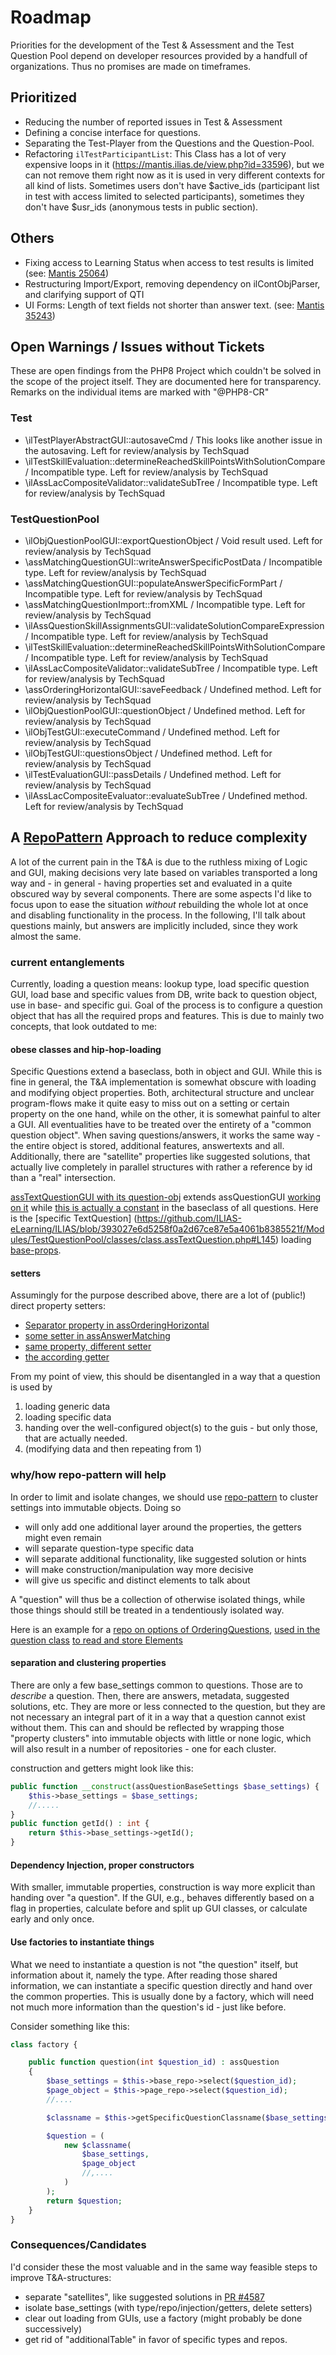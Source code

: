# Roadmap

Priorities for the development of the Test & Assessment and the Test Question Pool depend on developer resources provided by a handfull of organizations. Thus no promises are made on timeframes.

## Prioritized
* Reducing the number of reported issues in Test & Assessment
* Defining a concise interface for questions.
* Separating the Test-Player from the Questions and the Question-Pool.
* Refactoring `ilTestParticipantList`: This Class has a lot of very expensive loops in it (https://mantis.ilias.de/view.php?id=33596), but we can not remove them right now as it is used in very different contexts for all kind of lists. Sometimes users don't have $active_ids (participant list in test with access limited to selected participants), sometimes they don't have $usr_ids (anonymous tests in public section).

## Others
* Fixing access to Learning Status when access to test results is limited (see: [Mantis 25064](https://mantis.ilias.de/view.php?id=25064&nbn=9))
* Restructuring Import/Export, removing dependency on ilContObjParser, and clarifying support of QTI
* UI Forms: Length of text fields not shorter than answer text. (see: [Mantis 35243](https://mantis.ilias.de/view.php?id=35243#c87241))

## Open Warnings / Issues without Tickets
These are open findings from the PHP8 Project which couldn't be solved in the scope of the project itself. They are documented here for transparency.
Remarks on the individual items are marked with "@PHP8-CR"
### Test
* \ilTestPlayerAbstractGUI::autosaveCmd / This looks like another issue in the autosaving. Left for review/analysis by TechSquad
* \ilTestSkillEvaluation::determineReachedSkillPointsWithSolutionCompare / Incompatible type. Left for review/analysis by TechSquad
* \ilAssLacCompositeValidator::validateSubTree / Incompatible type. Left for review/analysis by TechSquad
### TestQuestionPool
* \ilObjQuestionPoolGUI::exportQuestionObject / Void result used. Left for review/analysis by TechSquad
* \assMatchingQuestionGUI::writeAnswerSpecificPostData / Incompatible type. Left for review/analysis by TechSquad
* \assMatchingQuestionGUI::populateAnswerSpecificFormPart / Incompatible type. Left for review/analysis by TechSquad
* \assMatchingQuestionImport::fromXML / Incompatible type. Left for review/analysis by TechSquad
* \ilAssQuestionSkillAssignmentsGUI::validateSolutionCompareExpression / Incompatible type. Left for review/analysis by TechSquad
* \ilTestSkillEvaluation::determineReachedSkillPointsWithSolutionCompare / Incompatible type. Left for review/analysis by TechSquad
* \ilAssLacCompositeValidator::validateSubTree / Incompatible type. Left for review/analysis by TechSquad
* \assOrderingHorizontalGUI::saveFeedback / Undefined method. Left for review/analysis by TechSquad
* \ilObjQuestionPoolGUI::questionObject / Undefined method. Left for review/analysis by TechSquad
* \ilObjTestGUI::executeCommand / Undefined method. Left for review/analysis by TechSquad
* \ilObjTestGUI::questionsObject / Undefined method. Left for review/analysis by TechSquad
* \ilTestEvaluationGUI::passDetails / Undefined method. Left for review/analysis by TechSquad
* \ilAssLacCompositeEvaluator::evaluateSubTree / Undefined method. Left for review/analysis by TechSquad


## A [RepoPattern](https://github.com/ILIAS-eLearning/ILIAS/blob/trunk/docs/development/repository-pattern.md) Approach to reduce complexity
A lot of the current pain in the T&A is due to the ruthless mixing of Logic and GUI, making decisions very late based on
variables transported a long way and - in general - having properties set and evaluated in a quite obscured way by several components.
There are some aspects I'd like to focus upon to ease the situation _without_ rebuilding the whole lot at once and disabling functionality
in the process.
In the following, I'll talk about questions mainly, but answers are implicitly included, since they work almost the same.

### current entanglements
Currently, loading a question means: lookup type, load specific question GUI, load base and specific values from DB,
write back to question object, use in base- and specific gui. Goal of the process is to configure a question object
that has all the required props and features.  This is due to mainly two concepts, that look outdated to me:

#### obese classes and hip-hop-loading
Specific Questions extend a baseclass, both in object and GUI. While this is fine in general, the T&A implementation is
somewhat obscure with loading and modifying object properties. Both, architectural structure and unclear program-flows
make it quite easy to miss out on a setting or certain property on the one hand, while on the other, it is somewhat painful to
alter a GUI. All eventualities have to be treated over the entirety of a "common question object".
When saving questions/answers, it works the same way - the entire object is stored, additional features, answertexts and all.
Additionally, there are "satellite" properties like suggested solutions, that actually live completely in parallel structures
with rather a reference by id than a "real" intersection.

[assTextQuestionGUI with its question-obj](https://github.com/ILIAS-eLearning/ILIAS/blob/aa0f9afbfcf722ea802e30ffc1999dbf2230411d/Modules/TestQuestionPool/classes/class.assTextQuestionGUI.php#L44)
extends assQuestionGUI [working on it](https://github.com/ILIAS-eLearning/ILIAS/blob/a96ff8c06303fb523fe1a9f3b9abe1ea4b77c5d9/Modules/TestQuestionPool/classes/class.assQuestionGUI.php#L367-L374)
while [this is actually a constant](https://github.com/ILIAS-eLearning/ILIAS/blob/393027e6d5258f0a2d67ce87e5a4061b8385521f/Modules/TestQuestionPool/classes/class.assQuestion.php#L155)
in the baseclass of all questions.
Here is the [specific TextQuestion] (https://github.com/ILIAS-eLearning/ILIAS/blob/393027e6d5258f0a2d67ce87e5a4061b8385521f/Modules/TestQuestionPool/classes/class.assTextQuestion.php#L145)
loading [base-props](https://github.com/ILIAS-eLearning/ILIAS/blob/393027e6d5258f0a2d67ce87e5a4061b8385521f/Modules/TestQuestionPool/classes/class.assTextQuestion.php#L163).

#### setters
Assumingly for the purpose described above, there are a lot of (public!) direct property setters:
- [Separator property in assOrderingHorizontal](https://github.com/ILIAS-eLearning/ILIAS/blob/aa0f9afbfcf722ea802e30ffc1999dbf2230411d/Modules/TestQuestionPool/classes/class.assOrderingHorizontal.php#L589-L608)
- [some setter in assAnswerMatching](https://github.com/ILIAS-eLearning/ILIAS/blob/aa0f9afbfcf722ea802e30ffc1999dbf2230411d/Modules/TestQuestionPool/classes/class.assAnswerMatching.php#L176-L188)
- [same property, different setter](https://github.com/ILIAS-eLearning/ILIAS/blob/aa0f9afbfcf722ea802e30ffc1999dbf2230411d/Modules/TestQuestionPool/classes/class.assAnswerMatching.php#L190-L200)
- [the according getter](https://github.com/ILIAS-eLearning/ILIAS/blob/aa0f9afbfcf722ea802e30ffc1999dbf2230411d/Modules/TestQuestionPool/classes/class.assAnswerMatching.php#L133-L144)

From my point of view, this should be disentangled in a way that a question is used by
1. loading generic data
2. loading specific data
3. handing over the well-configured object(s) to the guis - but only those, that are actually needed.
4. (modifying data and then repeating from 1)

### why/how repo-pattern will help
In order to limit and isolate changes, we should use [repo-pattern](https://github.com/ILIAS-eLearning/ILIAS/blob/trunk/docs/development/repository-pattern.md) to cluster settings into immutable objects.
Doing so
- will only add one additional layer around the properties, the getters might even remain
- will separate question-type specific data
- will separate additional functionality, like suggested solution or hints
- will make construction/manipulation way more decisive
- will give us specific and distinct elements to talk about

A "question" will thus be a collection of otherwise isolated things, while those things should still be treated in a
tendentiously isolated way.

Here is an example for a [repo on options of OrderingQuestions](https://github.com/ILIAS-eLearning/ILIAS/blob/trunk/Modules/TestQuestionPool/classes/questions/OrderingQuestion/assOrderingQuestionDatabaseRepository.php),
[used in the question class](https://github.com/ILIAS-eLearning/ILIAS/blob/1d2cf022cb62ec55069ffbe9afcc14736116f26b/Modules/TestQuestionPool/classes/class.assOrderingQuestion.php#L124-L132)
[to read and store Elements](https://github.com/ILIAS-eLearning/ILIAS/blob/1d2cf022cb62ec55069ffbe9afcc14736116f26b/Modules/TestQuestionPool/classes/class.assOrderingQuestion.php#L612-L630)


#### separation and clustering properties
There are only a few base_settings common to questions. Those are to _describe_ a question.
Then, there are answers, metadata, suggested solutions, etc. They are more or less connected to the question,
but they are not necessary an integral part of it in a way that a question cannot exist without them.
This can and should be reflected by wrapping those "property clusters" into immutable objects with little or none logic,
which will also result in a number of repositories - one for each cluster.

construction and getters might look like this:
```php
public function __construct(assQuestionBaseSettings $base_settings) {
    $this->base_settings = $base_settings;
    //.....
}
public function getId() : int {
    return $this->base_settings->getId();
}

```

#### Dependency Injection, proper constructors
With smaller, immutable properties, construction is way more explicit than handing over "a question".
If the GUI, e.g., behaves differently based on a flag in properties, calculate before and split up GUI classes,
or calculate early and only once.


#### Use factories to instantiate things
What we need to instantiate a question is not "the question" itself, but information about it, namely the type.
After reading those shared information, we can instantiate a specific question directly and hand over the common properties.
This is usually done by a factory, which will need not much more information than the question's id - just like before.

Consider something like this:
```php
class factory {

    public function question(int $question_id) : assQuestion
    {
        $base_settings = $this->base_repo->select($question_id);
        $page_object = $this->page_repo->select($question_id);
        //....

        $classname = $this->getSpecificQuestionClassname($base_settings->getTypeTag());

        $question = (
            new $classname(
                $base_settings,
                $page_object
                //,....
            )
        );
        return $question;
    }
}

```

### Consequences/Candidates
I'd consider these the most valuable and in the same way feasible steps to improve T&A-structures:
- separate "satellites", like suggested solutions in [PR #4587](https://github.com/ILIAS-eLearning/ILIAS/pull/4587)
- isolate base_settings (with type/repo/injection/getters, delete setters)
- clear out loading from GUIs, use a factory (might probably be done successively)
- get rid of "additionalTable" in favor of specific types and repos.
